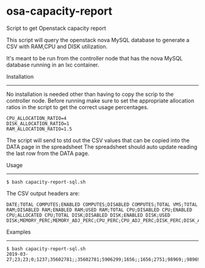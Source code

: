 # osa-capacity-report
Script to get Openstack capacity report

This script will query the openstack nova MySQL database to generate a CSV with RAM,CPU and DISK utilization.

It's meant to be run from the controller node that has the nova MySQL database running in an lxc container.

Installation
____________

No installation is needed other than having to copy the scrip to the controller node.
Before running make sure to set the appropriate allocation ratios in the script to get the correct usage percentages.



    CPU_ALLOCATION_RATIO=4
    DISK_ALLOCATION_RATIO=1
    RAM_ALLOCATION_RATIO=1.5

The script will send to std out the CSV values that can be copied into the DATA page in the spreadsheet
The spreadsheet should auto update reading the last row from the DATA page.


Usage
_____



    $ bash capacity-report-sql.sh
    
The CSV output headers are:

    DATE;TOTAL COMPUTES;ENABLED COMPUTES;DISABLED COMPUTES;TOTAL VMS;TOTAL RAM;DISABLED RAM;ENABLED RAM;USED RAM;TOTAL CPU;DISABLED CPU;ENABLED CPU;ALLOCATED CPU;TOTAL DISK;DISABLED DISK;ENABLED DISK;USED DISK;MEMORY_PERC;MEMORY_ADJ_PERC;CPU_PERC;CPU_ADJ_PERC;DISK_PERC;DISK_ADJ_PERC
    
Examples
________



    $ bash capacity-report-sql.sh
    2019-03-27;23;23;0;1237;35602781;;35602781;5906299;1656;;1656;2751;98969;;98969;35761;0.165894;0.165894;0.166123;0.166123;0.361335;0.361335
    
